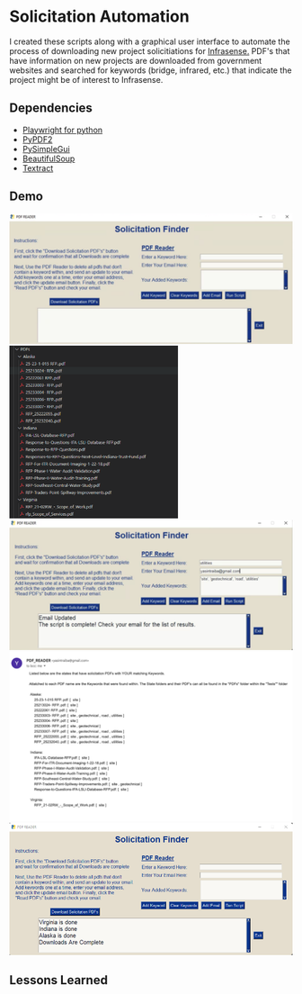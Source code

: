 # Solicitation Automation

I created these scripts along with a graphical user interface to automate 
the process of downloading new project solicitiations for [Infrasense.](www.infrasense.com) 
PDF's that have information on new projects are downloaded from government websites and 
searched for keywords (bridge, infrared, etc.) that indicate the project might be of interest to
Infrasense. 
## Dependencies

* [Playwright for python](https://playwright.dev/python/docs/intro) 
* [PyPDF2](https://pypi.org/project/PyPDF2/)
* [PySimpleGui](https://www.pysimplegui.org/en/latest/#install)
* [BeautifulSoup](https://www.geeksforgeeks.org/beautifulsoup-installation-python/)
* [Textract](https://pypi.org/project/textract/)

## Demo
<img src="https://github.com/ytraiba/SolicitationAutomation/blob/main/readmes/guiSS.png" alt="drawing" style="width:600px;"/>
<img src="https://github.com/ytraiba/SolicitationAutomation/blob/main/readmes/image (1).png" alt="drawing" style="width:300px;"/>
<img src="https://github.com/ytraiba/SolicitationAutomation/blob/main/readmes/autom2.png" alt="drawing" style="width:600px;"/>
<img src="https://github.com/ytraiba/SolicitationAutomation/blob/main/readmes/autom.png" alt="drawing" style="width:600px;"/>
<img src="https://github.com/ytraiba/SolicitationAutomation/blob/main/readmes/image.png" alt="drawing" style="width:600px;"/>


## Lessons Learned


